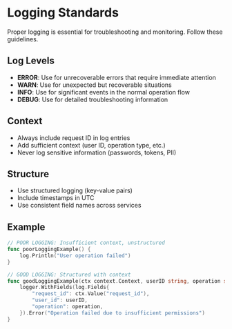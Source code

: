 # Logging Standards

Proper logging is essential for troubleshooting and monitoring. Follow these guidelines.

## Log Levels

- **ERROR**: Use for unrecoverable errors that require immediate attention
- **WARN**: Use for unexpected but recoverable situations
- **INFO**: Use for significant events in the normal operation flow
- **DEBUG**: Use for detailed troubleshooting information

## Context

- Always include request ID in log entries
- Add sufficient context (user ID, operation type, etc.)
- Never log sensitive information (passwords, tokens, PII)

## Structure

- Use structured logging (key-value pairs)
- Include timestamps in UTC
- Use consistent field names across services

## Example

```go
// POOR LOGGING: Insufficient context, unstructured
func poorLoggingExample() {
    log.Println("User operation failed")
}

// GOOD LOGGING: Structured with context
func goodLoggingExample(ctx context.Context, userID string, operation string) {
    logger.WithFields(log.Fields{
        "request_id": ctx.Value("request_id"),
        "user_id": userID,
        "operation": operation,
    }).Error("Operation failed due to insufficient permissions")
}
``` 